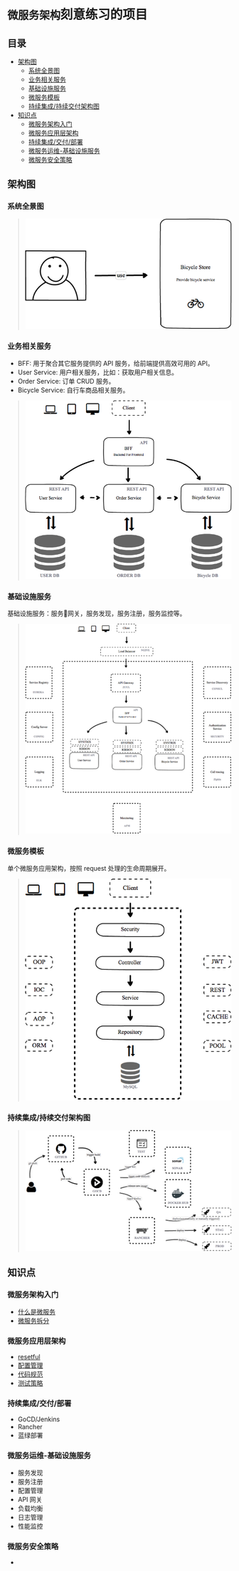 # `微服务架构`刻意练习的项目

## 目录

- [架构图](#架构图)
    - [系统全景图](#系统全景图)
    - [业务相关服务](#业务相关服务)
    - [基础设施服务](#基础设施服务) 
    - [微服务模板](#微服务模板)
    - [持续集成/持续交付架构图](#持续集成/持续交付架构图)
- [知识点](#知识点)
    - [微服务架构入门](#微服务架构入门)
    - [微服务应用层架构](#微服务应用层架构)
    - [持续集成/交付/部署](#持续集成/交付/部署) 
    - [微服务运维-基础设施服务](#微服务运维-基础设施服务)
    - [微服务安全策略](#微服务安全策略)



## 架构图

### 系统全景图
> ![System Context](./diagram/system-context.png)

### 业务相关服务

* BFF: 用于聚合其它服务提供的 API 服务，给前端提供高效可用的 API。
* User Service: 用户相关服务，比如：获取用户相关信息。 
* Order Service: 订单 CRUD 服务。
* Bicycle Service: 自行车商品相关服务。


> ![Functional Services](./diagram/functional-services.png)


### 基础设施服务
基础设施服务：服务网关，服务发现，服务注册，服务监控等。

> ![Infrastructure Services](./diagram/infrastructure-services.png)

### 微服务模板
单个微服务应用架构，按照 request 处理的生命周期展开。
> ![Single Service](./diagram/single-service.png)

### 持续集成/持续交付架构图

> ![CI/CD](./diagram/ci-cd.png)

## 知识点

### 微服务架构入门
 * [什么是微服务](./what-is-microservice.md)
 * [微服务拆分](./microservice-split.md)

### 微服务应用层架构
 * [resetful](resetful)
 * [配置管理](配置管理)
 * [代码规范](代码规范)
 * [测试策略](测试策略)

### 持续集成/交付/部署
 * GoCD/Jenkins
 * Rancher
 * 蓝绿部署
 
### 微服务运维-基础设施服务
 * 服务发现
 * 服务注册
 * 配置管理
 * API 网关
 * 负载均衡
 * 日志管理
 * 性能监控

### 微服务安全策略
 *
